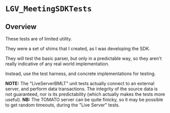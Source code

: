 # ``LGV_MeetingSDKTests``

## Overview

These tests are of limited utility.

They were a set of shims that I created, as I was developing the SDK.

They will test the basic parser, but only in a predictable way, so they aren't really indicative of any real world implementation.

Instead, use the test harness, and concrete implementations for testing.

**NOTE:** The "LiveServerBMLT" unit tests actually connect to an external server, and perform data transactions. The integrity of the source data is not guaranteed, nor is its predictability (which actually makes the tests more useful).
**NB:** The TOMATO server can be quite finicky, so it may be possible to get random timeouts, during the "Live Server" tests.
